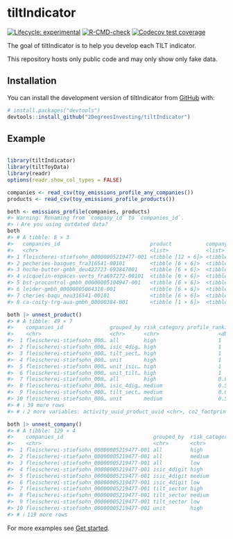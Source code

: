 
<!-- README.md is generated from README.Rmd. Please edit that file -->

# tiltIndicator

<!-- badges: start -->

[![Lifecycle:
experimental](https://img.shields.io/badge/lifecycle-experimental-orange.svg)](https://lifecycle.r-lib.org/articles/stages.html#experimental)
[![R-CMD-check](https://github.com/2DegreesInvesting/tiltIndicator/actions/workflows/R-CMD-check.yaml/badge.svg)](https://github.com/2DegreesInvesting/tiltIndicator/actions/workflows/R-CMD-check.yaml)
[![Codecov test
coverage](https://codecov.io/gh/2DegreesInvesting/tiltIndicator/branch/main/graph/badge.svg)](https://app.codecov.io/gh/2DegreesInvesting/tiltIndicator?branch=main)
<!-- badges: end -->

The goal of tiltIndicator is to help you develop each TILT indicator.

This repository hosts only public code and may only show only fake data.

## Installation

You can install the development version of tiltIndicator from
[GitHub](https://github.com/) with:

``` r
# install.packages("devtools")
devtools::install_github("2DegreesInvesting/tiltIndicator")
```

## Example

``` r

library(tiltIndicator)
library(tiltToyData)
library(readr)
options(readr.show_col_types = FALSE)

companies <- read_csv(toy_emissions_profile_any_companies())
products <- read_csv(toy_emissions_profile_products())

both <- emissions_profile(companies, products)
#> Warning: Renaming from `company_id` to `companies_id`.
#> ℹ Are you using outdated data?
both
#> # A tibble: 8 × 3
#>   companies_id                             product           company          
#>   <chr>                                    <list>            <list>           
#> 1 fleischerei-stiefsohn_00000005219477-001 <tibble [12 × 6]> <tibble [18 × 3]>
#> 2 pecheries-basques_fra316541-00101        <tibble [6 × 6]>  <tibble [18 × 3]>
#> 3 hoche-butter-gmbh_deu422723-693847001    <tibble [6 × 6]>  <tibble [18 × 3]>
#> 4 vicquelin-espaces-verts_fra697272-00101  <tibble [6 × 6]>  <tibble [18 × 3]>
#> 5 bst-procontrol-gmbh_00000005104947-001   <tibble [6 × 6]>  <tibble [18 × 3]>
#> 6 leider-gmbh_00000005064318-001           <tibble [6 × 6]>  <tibble [18 × 3]>
#> 7 cheries-baqu_neu316541-00101             <tibble [6 × 6]>  <tibble [18 × 3]>
#> 8 ca-coity-trg-aua-gmbh_00000384-001       <tibble [1 × 6]>  <tibble [3 × 3]>

both |> unnest_product()
#> # A tibble: 49 × 7
#>    companies_id               grouped_by risk_category profile_ranking clustered
#>    <chr>                      <chr>      <chr>                   <dbl> <chr>    
#>  1 fleischerei-stiefsohn_000… all        high                    1     stove    
#>  2 fleischerei-stiefsohn_000… isic_4dig… high                    1     stove    
#>  3 fleischerei-stiefsohn_000… tilt_sect… high                    1     stove    
#>  4 fleischerei-stiefsohn_000… unit       high                    1     stove    
#>  5 fleischerei-stiefsohn_000… unit_isic… high                    1     stove    
#>  6 fleischerei-stiefsohn_000… unit_tilt… high                    1     stove    
#>  7 fleischerei-stiefsohn_000… all        high                    0.8   oven     
#>  8 fleischerei-stiefsohn_000… isic_4dig… medium                  0.5   oven     
#>  9 fleischerei-stiefsohn_000… tilt_sect… medium                  0.667 oven     
#> 10 fleischerei-stiefsohn_000… unit       medium                  0.5   oven     
#> # ℹ 39 more rows
#> # ℹ 2 more variables: activity_uuid_product_uuid <chr>, co2_footprint <dbl>

both |> unnest_company()
#> # A tibble: 129 × 4
#>    companies_id                             grouped_by  risk_category value
#>    <chr>                                    <chr>       <chr>         <dbl>
#>  1 fleischerei-stiefsohn_00000005219477-001 all         high            1  
#>  2 fleischerei-stiefsohn_00000005219477-001 all         medium          0  
#>  3 fleischerei-stiefsohn_00000005219477-001 all         low             0  
#>  4 fleischerei-stiefsohn_00000005219477-001 isic_4digit high            0.5
#>  5 fleischerei-stiefsohn_00000005219477-001 isic_4digit medium          0.5
#>  6 fleischerei-stiefsohn_00000005219477-001 isic_4digit low             0  
#>  7 fleischerei-stiefsohn_00000005219477-001 tilt_sector high            0.5
#>  8 fleischerei-stiefsohn_00000005219477-001 tilt_sector medium          0.5
#>  9 fleischerei-stiefsohn_00000005219477-001 tilt_sector low             0  
#> 10 fleischerei-stiefsohn_00000005219477-001 unit        high            0.5
#> # ℹ 119 more rows
```

For more examples see [Get
started](https://2degreesinvesting.github.io/tiltIndicator/articles/tiltIndicator.html).
